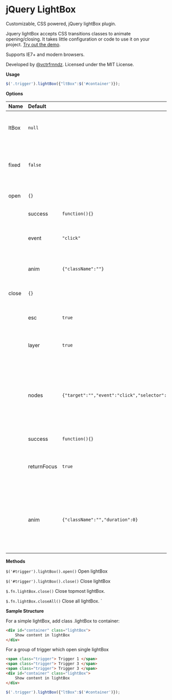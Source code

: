 jQuery LightBox
================

Customizable, CSS powered, jQuery lightBox plugin.

Jquery lightBox accepts CSS transitions classes to animate opening/closing. It takes little configuration or code to use it on your project. [Try out the demo](//vctrfrnndz.github.io/jquery-accordion).

Supports IE7+ and modern browsers.

Developed by [@vctrfrnndz](//vctrfrnndz.com). Licensed under the MIT License.

**Usage**

```javascript
$('.trigger').lightBox({"ltBox":$('#container')});
```

**Options**

Name             | Default   |                   | Type    | Description
:----------------|:----------|:----------------- |:--------|:-----------
ltBox            | `null`    |                   | Element | HTML element to be shown in lightBox.               dimens           | `{"height":"auto","width":"auto"}`|| Object  | Dimensions of lightBox container.                  resetForm        | `false`   |                   | Boolean | Don't reset form inside lightBox on open and close.
fixed            | `false`   |                   | Boolean | Show lightBox in center of screen at absolute position.
open             | `{}`      |                   | Object  | Params to open lightBox
                 |  success  | `function(){}`    | Function | Open callback.
                 |  event    | `"click"`         | String   | Event to bind on trigger to opens lightBox.
                 |  anim     | `{"className":""}`| Object | classname to add animation while open.                  
close            | `{}`      |                   | Object   | Params to close lightBox.                 
                 |  esc      | `true`            | Boolean  | Close lightBox on escape key press.
                 | layer     | `true`            | Boolean  | Close lightBox on background layer click.
                 | nodes     | `{"target":"","event":"click","selector":""}`| Object  | Close lightBox on click of nodes. Specify selector to bind close using delegation under target.
                 |  success  | `function(){}`    | Function  | Close callback.
                 |  returnFocus | `true`         | Boolean  | Return focus to lightBox trigger element on close.
                 |  anim     | `{"className":"","duration":0}` | Object  | classname to add animation while close and duration of close animation. *Require by plugin.
                 
                  
**Methods**

`$('#trigger').lightBox().open()` Open lightBox

`$('#trigger').lightBox().close()` Close lightBox

`$.fn.lightBox.close()` Close topmost lightBox.

`$.fn.lightBox.closeAll()` Close all lightBox.
`

**Sample Structure**

For a simple lightBox, add class .lightBox to container:

```html
<div id="container" class="lightBox">
    Show content in lightBox
</div>
```

For a group of trigger which open single lightBox

```html
<span class="trigger"> Trigger 1 </span>
<span class="trigger"> Trigger 3 </span>
<span class="trigger"> Trigger 3 </span>
<div id="container" class="lightBox">
    Show content in lightBox
</div>
```

```javascript
$('.trigger').lightBox({"ltBox":$('#container')});
```
